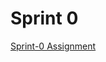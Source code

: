 # Sprint 0


  [Sprint-0 Assignment](https://github.com/clarusway/clarusway-full-stack-6-20/blob/master/sprint-evaluation/sprint/sprint0/sprint-0-assignment.pdf)
